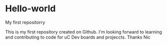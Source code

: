 # Hello-world
My first repositorry

This is my first repository created on Github. I'm looking forward to learning and contributing to code for uC
Dev boards and projeccts.
Thanks
Nic
